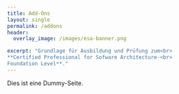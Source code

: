 ```yaml
---
title: Add-Ons
layout: single
permalink: /addons
header:
  overlay_image: /images/esa-banner.png

excerpt: "Grundlage für Ausbildung und Prüfung zum<br>
**Certified Professional for Sofware Architecture-<br>
Foundation Level**."
---
```


Dies ist eine Dummy-Seite.
